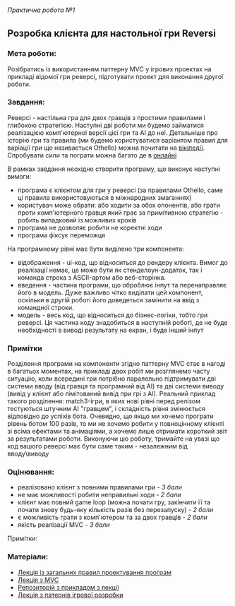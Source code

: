 ###### Практична робота №1
## Розробка клієнта для настольної гри Reversi

### Мета роботи:
Розібратись із використанням паттерну MVC у ігрових проектах на прикладі відомої гри реверсі, підготувати проект для виконання другої роботи.

### Завдання:

Реверсі - настільна гра для двох гравців з простими правилами і глибокою стратегією. Наступні дві роботи ми будемо займатися реалізацією комп'ютерної версії цієї гри та АІ до неї. Детальніше про історію гри та правила (ми будемо користуватися варіантом правил для варіації гри що називається Othello) можна почитати на [вікіпедії](https://en.wikipedia.org/wiki/Reversi). Спробувати сили та пограти можна багато де в [онлайні](https://cardgames.io/reversi/)

В рамках завдання неохідно створити програму, що виконує наступні вимоги:
- програма є клієнтом для гри у реверсі (за правилами Othello, саме ці правила використовуються в міжнародних змаганнях)
- користувач може обрати: або ходити за обох опонентів, або грати проти комп'ютерного гравця який грає за примітивною стратегію - робить випадковий із можливих кроків
- програма не дозволяє робити не коректні ходи
- програма фіксує переможця

На програмному рівні має бути виділено три компонента:
- відображення - ui-код, що відноситься до рендеру клієнта. Вимог до реалізації немає, це може бути як стенделоун-додаток, так і команда строка з ASCII-артом або веб-сторінка.
- введення - частина програми, що оброблює інпут та перенаправляє його в модель. Дуже важливо чітко виділати цей компонент, оскільки в другій роботі його доведеться замінити на ввід з командної строки.
- модель - весь код, що відноситься до бізнес-логіки, тобто гри реверсі. Ця частина коду знадобиться в наступній роботі, де не буде необхідності в виводі результату на екран, і буде інший інпут

### Примітки

Розділення програми на компоненти згідно паттерну MVC стає в нагоді в багатьох моментах, на прикладі двох робіт ми розглянемо часту ситуацію, коли всередині гри потрібно паралельно підтримувати дві системи вводу (від гравця та програмний від AI) та дві системи виводу (вивід у клієнт або лімітований вивід при грі з АІ). Реальний приклад такого розділення: match3-ігри, в яких нові рівні перед релізом тестуються штучним AI "гравцем", і складність рівня змінюється відповідно до успіхів бота. Очевидно, що якщо ми хочемо програти рівень ботом 100 разів, то ми не хочемо робити у повноцінному клієнті зі всіма ефектами та анімаціями, а хочемо лише отримати короткий звіт за результатами роботи. Виконуючи цю роботу, тримайте на увазі що код вашого реверсі має бути саме таким - незалежним від вводу\виводу

### Оцінювання:
- реалізовано клієнт з повними правилами гри - *3 бали*
- не має можливості робити неправильні ходи - *2 бали*
- клієнт має повний game loop (можна почати гру, закінчити її та почати знову будь-яку кількість разів без перезапуску) - *2 бали*
- є можливість грати з комп'ютером та за двох гравців - *2 бали*
- якість реалізації MVC - *3 бали*


Примітки:

### Матеріали:
- [Лекція із загальних правил проектування програм](https://www.youtube.com/watch?v=_YL5SCJr84E&list=PLkgXLMuasx7C7yMUsaq366htPg9rpM2lw)
- [Лекція з MVC](https://www.youtube.com/watch?v=6Avtm_qij2E&list=PLkgXLMuasx7C7yMUsaq366htPg9rpM2lw)
- [Репозиторій з прикладом з лекції](https://github.com/artem-korotenko/mvc-tic-tac-toe)
- [Лекція з патернів ігрової розробки](https://www.youtube.com/watch?v=j-JtShcib4E&list=PLkgXLMuasx7C7yMUsaq366htPg9rpM2lw)
